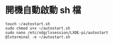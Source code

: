 # 開機自動啟動 sh 檔
    touch ~/autostart.sh
    sudo chmod u+x ~/autostart.sh
    sudo nano /etc/xdg/lxsession/LXDE-pi/autostart
    @lxterminal -e ~/autostart.sh